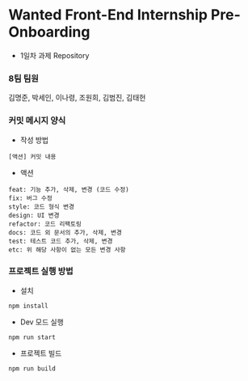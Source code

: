 # Wanted Front-End Internship Pre-Onboarding

- 1일차 과제 Repository

### 8팀 팀원

김명준, 박세인, 이나령, 조원희, 김범진, 김태헌

### 커밋 메시지 양식

- 작성 방법

```
[액션] 커밋 내용
```

- 액션

```
feat: 기능 추가, 삭제, 변경 (코드 수정)
fix: 버그 수정
style: 코드 형식 변경
design: UI 변경
refactor: 코드 리팩토링
docs: 코드 외 문서의 추가, 삭제, 변경
test: 테스트 코드 추가, 삭제, 변경
etc: 위 해당 사항이 없는 모든 변경 사항
```

### 프로젝트 실행 방법

- 설치

```
npm install
```

- Dev 모드 실행

```
npm run start
```

- 프로젝트 빌드

```
npm run build
```
